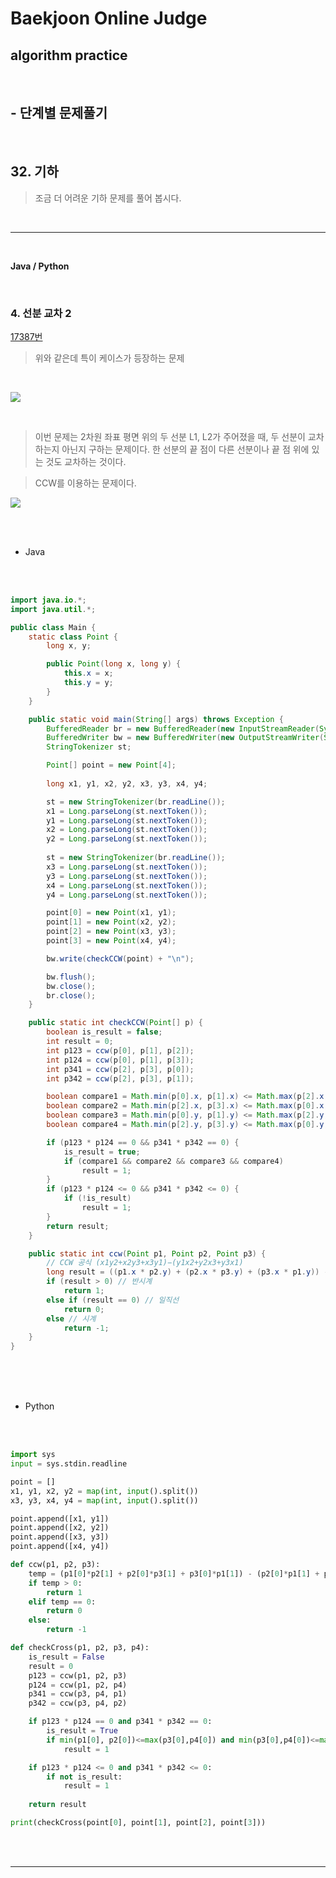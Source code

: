 # Baekjoon Online Judge

## algorithm practice
<br>

## - 단계별 문제풀기
<br>

## 32. 기하

> 조금 더 어려운 기하 문제를 풀어 봅시다.

<br>

---

<br>

**Java / Python**

<br>

### 4. 선분 교차 2
[17387번](https://www.acmicpc.net/problem/17387) 
> 위와 같은데 특이 케이스가 등장하는 문제

<br>

![](https://images.velog.io/images/jini_eun/post/fd73f571-091f-4a25-827a-425cde2233ee/image.png)

<br>

> 이번 문제는 2차원 좌표 평면 위의 두 선분 L1, L2가 주어졌을 때, 두 선분이 교차하는지 아닌지 구하는 문제이다. 한 선분의 끝 점이 다른 선분이나 끝 점 위에 있는 것도 교차하는 것이다.

> CCW를 이용하는 문제이다.

![](https://images.velog.io/images/jini_eun/post/76d23e8b-a9f5-41bb-808e-608078761c13/9E071767-625C-4EA2-AA2E-BFB035B73935_1_105_c.jpeg)

<br><br>

- Java

<br><br>

```java
import java.io.*;
import java.util.*;

public class Main {
	static class Point {
		long x, y;

		public Point(long x, long y) {
			this.x = x;
			this.y = y;
		}
	}

	public static void main(String[] args) throws Exception {
		BufferedReader br = new BufferedReader(new InputStreamReader(System.in));
		BufferedWriter bw = new BufferedWriter(new OutputStreamWriter(System.out));
		StringTokenizer st;

		Point[] point = new Point[4];
		
		long x1, y1, x2, y2, x3, y3, x4, y4;

		st = new StringTokenizer(br.readLine());
		x1 = Long.parseLong(st.nextToken());
		y1 = Long.parseLong(st.nextToken());
		x2 = Long.parseLong(st.nextToken());
		y2 = Long.parseLong(st.nextToken());
		
		st = new StringTokenizer(br.readLine());
		x3 = Long.parseLong(st.nextToken());
		y3 = Long.parseLong(st.nextToken());
		x4 = Long.parseLong(st.nextToken());
		y4 = Long.parseLong(st.nextToken());

		point[0] = new Point(x1, y1);
		point[1] = new Point(x2, y2);
		point[2] = new Point(x3, y3);
		point[3] = new Point(x4, y4);

		bw.write(checkCCW(point) + "\n");

		bw.flush();
		bw.close();
		br.close();
	}

	public static int checkCCW(Point[] p) {
		boolean is_result = false;
		int result = 0;
		int p123 = ccw(p[0], p[1], p[2]);
		int p124 = ccw(p[0], p[1], p[3]);
		int p341 = ccw(p[2], p[3], p[0]);
		int p342 = ccw(p[2], p[3], p[1]);

		boolean compare1 = Math.min(p[0].x, p[1].x) <= Math.max(p[2].x, p[3].x);
		boolean compare2 = Math.min(p[2].x, p[3].x) <= Math.max(p[0].x, p[1].x);
		boolean compare3 = Math.min(p[0].y, p[1].y) <= Math.max(p[2].y, p[3].y);
		boolean compare4 = Math.min(p[2].y, p[3].y) <= Math.max(p[0].y, p[1].y);

		if (p123 * p124 == 0 && p341 * p342 == 0) {
			is_result = true;
			if (compare1 && compare2 && compare3 && compare4)
				result = 1;
		}
		if (p123 * p124 <= 0 && p341 * p342 <= 0) {
			if (!is_result)
				result = 1;
		}
		return result;
	}

	public static int ccw(Point p1, Point p2, Point p3) {
		// CCW 공식 (x1y2+x2y3+x3y1)−(y1x2+y2x3+y3x1)
		long result = ((p1.x * p2.y) + (p2.x * p3.y) + (p3.x * p1.y)) - ((p1.y * p2.x) + (p2.y * p3.x) + (p3.y * p1.x));
		if (result > 0) // 반시계
			return 1;
		else if (result == 0) // 일직선
			return 0;
		else // 시계
			return -1;
	}
}
```

<br><br><br>

- Python 

<br><br>

```python
import sys
input = sys.stdin.readline

point = []
x1, y1, x2, y2 = map(int, input().split())
x3, y3, x4, y4 = map(int, input().split())

point.append([x1, y1])
point.append([x2, y2])
point.append([x3, y3])
point.append([x4, y4])

def ccw(p1, p2, p3):
    temp = (p1[0]*p2[1] + p2[0]*p3[1] + p3[0]*p1[1]) - (p2[0]*p1[1] + p3[0]*p2[1] + p1[0]*p3[1])
    if temp > 0:
        return 1
    elif temp == 0:
        return 0
    else:
        return -1

def checkCross(p1, p2, p3, p4):
    is_result = False
    result = 0
    p123 = ccw(p1, p2, p3)
    p124 = ccw(p1, p2, p4)
    p341 = ccw(p3, p4, p1)
    p342 = ccw(p3, p4, p2)

    if p123 * p124 == 0 and p341 * p342 == 0:
        is_result = True
        if min(p1[0], p2[0])<=max(p3[0],p4[0]) and min(p3[0],p4[0])<=max(p1[0],p2[0]) and min(p1[1],p2[1])<=max(p3[1],p4[1]) and min(p3[1],p4[1])<=max(p1[1],p2[1]):
            result = 1

    if p123 * p124 <= 0 and p341 * p342 <= 0:
        if not is_result:
            result = 1
        
    return result   

print(checkCross(point[0], point[1], point[2], point[3]))
```

<br><br>

---

<br>
